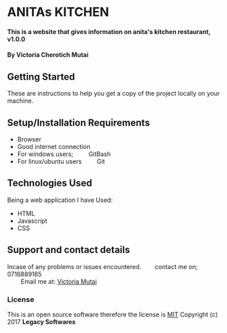 # ANITAs KITCHEN
#### This is a website that gives information on anita's kitchen restaurant, v1.0.0
#### By **Victoria Cherotich Mutai**
## Getting Started
These are instructions to help you get a copy of the project locally on your
machine.
## Setup/Installation Requirements
* Browser
* Good internet connection
* For windows users;
&nbsp; &nbsp; &nbsp; &nbsp; GitBash
* For linux/ubuntu users
&nbsp; &nbsp; &nbsp; &nbsp; Git
## Technologies Used
Being a web application I have Used:
* HTML
* Javascript
* CSS

## Support and contact details
Incase of any problems or issues encountered.
&nbsp; &nbsp; &nbsp; &nbsp;contact me on; 0716889165
<br/>
&nbsp; &nbsp; &nbsp; &nbsp;  Email me at: [Victoria Mutai](vicky.mutai96@gmail.com)
### License
This is an open source software therefore the license is [MIT](https://choosealicense.com/licenses/mit/)
Copyright (c) 2017 **Legacy Softwares**
